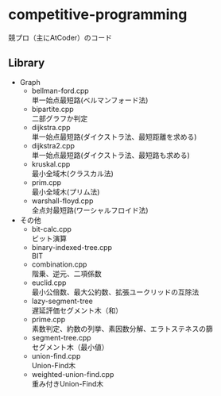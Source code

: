 # competitive-programming

競プロ（主にAtCoder）のコード

## Library

- Graph  
	- bellman-ford.cpp  
	単一始点最短路(ベルマンフォード法)
	- bipartite.cpp  
	二部グラフか判定
	- dijkstra.cpp  
	単一始点最短路(ダイクストラ法、最短距離を求める)
	- dijkstra2.cpp  
	単一始点最短路(ダイクストラ法、最短路も求める)
	- kruskal.cpp  
	最小全域木(クラスカル法)
	- prim.cpp  
	最小全域木(プリム法)
	- warshall-floyd.cpp  
	全点対最短路(ワーシャルフロイド法)
- その他
	- bit-calc.cpp  
	ビット演算
	- binary-indexed-tree.cpp  
	BIT
	- combination.cpp  
	階乗、逆元、二項係数
	- euclid.cpp  
	最小公倍数、最大公約数、拡張ユークリッドの互除法
	- lazy-segment-tree  
	遅延評価セグメント木（和）
	- prime.cpp  
	素数判定、約数の列挙、素因数分解、エラトステネスの篩
	- segment-tree.cpp  
	セグメント木（最小値）
	- union-find.cpp  
	Union-Find木
	- weighted-union-find.cpp  
	重み付きUnion-Find木

